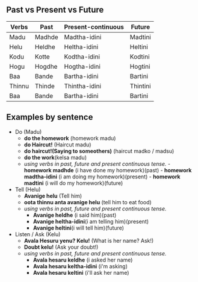 ## Past vs Present vs Future

| Verbs  | Past   | Present-continuous | Future   |
| ------ | ------ | ------------------ | -------- |
| Madu   | Madhde | Madtha-idini       | Madtini  |
| Helu   | Heldhe | Heltha-idini       | Heltini  |
| Kodu   | Kotte  | Kodtha-idini       | Kodtini  |
| Hogu   | Hogdhe | Hogtha-idini       | Hogtini  |
| Baa    | Bande  | Bartha-idini       | Bartini  |
| Thinnu | Thinde | Thintha-idini      | Thintini |
| Baa    | Bande  | Bartha-idini       | Bartini  |

## Examples by sentence

- Do (Madu)
  - **do the homework** (homework madu)
  - **do Haircut!** (Haircut madu)
  - **do haircut!(Saying to someothers)** (haircut madko / madsu)
  - **do the work**(kelsa madu)
  - _using verbs in past, future and present continuous tense._
        - **homework madhde** (i have done my homework)(past)
        - **homework madtha-idini** (i am doing my homework)(present)
        - **homework madtini** (i will do my homework)(future)
- Tell (Helu)
    - **Avanige helu** (Tell him) 
    - **oota thinnu anta avanige helu** (tell him to eat food)
    - _using verbs in past, future and present continuous tense._
        - **Avanige heldhe** (i said him)(past)
        - **Avanige heltha-idini**(i am telling him)(present)
        - **Avanige heltini**(i will tell him)(future)
- Listen / Ask (Kelu)
    - **Avala Hesuru yenu? Kelu!** (What is her name? Ask!)
    - **Doubt kelu!** (Ask your doubt!)
    - _using verbs in past, future and present continuous tense._
        - **Avala hesaru keldhe** (i asked her name)
        - **Avala hesaru keltha-idini** (i'm asking)
        - **Avala hesaru keltini** (i'll ask her name) 

